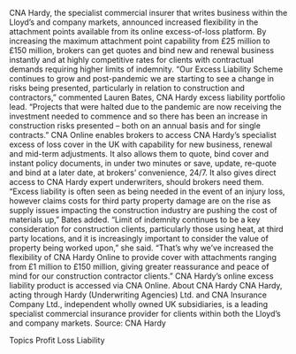 CNA Hardy, the specialist commercial insurer that writes business within the Lloyd’s and company markets, announced increased flexibility in the attachment points available from its online excess-of-loss platform.
By increasing the maximum attachment point capability from £25 million to £150 million, brokers can get quotes and bind new and renewal business instantly and at highly competitive rates for clients with contractual demands requiring higher limits of indemnity.
“Our Excess Liability Scheme continues to grow and post-pandemic we are starting to see a change in risks being presented, particularly in relation to construction and contractors,” commented Lauren Bates, CNA Hardy excess liability portfolio lead.
“Projects that were halted due to the pandemic are now receiving the investment needed to commence and so there has been an increase in construction risks presented – both on an annual basis and for single contracts.”
CNA Online enables brokers to access CNA Hardy’s specialist excess of loss cover in the UK with capability for new business, renewal and mid-term adjustments. It also allows them to quote, bind cover and instant policy documents, in under two minutes or save, update, re-quote and bind at a later date, at brokers’ convenience, 24/7. It also gives direct access to CNA Hardy expert underwriters, should brokers need them.
“Excess liability is often seen as being needed in the event of an injury loss, however claims costs for third party property damage are on the rise as supply issues impacting the construction industry are pushing the cost of materials up,” Bates added.
“Limit of indemnity continues to be a key consideration for construction clients, particularly those using heat, at third party locations, and it is increasingly important to consider the value of property being worked upon,” she said.
“That’s why we’ve increased the flexibility of CNA Hardy Online to provide cover with attachments ranging from £1 million to £150 million, giving greater reassurance and peace of mind for our construction contractor clients.”
CNA Hardy’s online excess liability product is accessed via CNA Online.
About CNA Hardy
CNA Hardy, acting through Hardy (Underwriting Agencies) Ltd. and CNA Insurance Company Ltd., independent wholly owned UK subsidiaries, is a leading specialist commercial insurance provider for clients within both the Lloyd’s and company markets.
Source: CNA Hardy

Topics
Profit Loss
Liability
